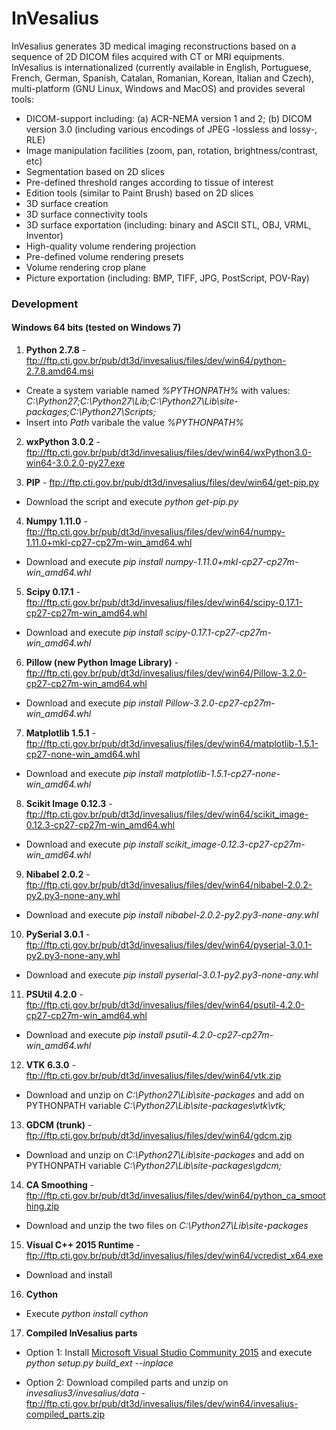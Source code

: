 # InVesalius

InVesalius generates 3D medical imaging reconstructions based on a sequence of 2D DICOM files acquired with CT or MRI equipments.  InVesalius is internationalized (currently available in English, Portuguese, French, German, Spanish, Catalan, Romanian, Korean, Italian and Czech), multi-platform (GNU Linux, Windows and MacOS) and provides several tools:
  * DICOM-support including: (a) ACR-NEMA version 1 and 2; (b) DICOM version 3.0 (including various encodings of JPEG -lossless and lossy-, RLE)
  * Image manipulation facilities (zoom, pan, rotation, brightness/contrast, etc)
  * Segmentation based on 2D slices
  * Pre-defined threshold ranges according to tissue of interest
  * Edition tools (similar to Paint Brush) based on 2D slices
  * 3D surface creation
  * 3D surface connectivity tools 
  * 3D surface exportation (including: binary and ASCII STL, OBJ, VRML, Inventor)
  * High-quality volume rendering projection
  * Pre-defined volume rendering presets
  * Volume rendering crop plane
  * Picture exportation (including: BMP, TIFF, JPG, PostScript, POV-Ray)

### Development

#### Windows 64 bits (tested on Windows 7)

1) **Python 2.7.8** - ftp://ftp.cti.gov.br/pub/dt3d/invesalius/files/dev/win64/python-2.7.8.amd64.msi

* Create a system variable named *%PYTHONPATH%* with values: *C:\Python27;C:\Python27\Lib;C:\Python27\Lib\site-packages;C:\Python27\Scripts;*
* Insert into *Path* varibale the value *%PYTHONPATH%*

2) **wxPython 3.0.2** - ftp://ftp.cti.gov.br/pub/dt3d/invesalius/files/dev/win64/wxPython3.0-win64-3.0.2.0-py27.exe

3) **PIP** - ftp://ftp.cti.gov.br/pub/dt3d/invesalius/files/dev/win64/get-pip.py
* Download the script and execute *python get-pip.py* 

4) **Numpy 1.11.0** - ftp://ftp.cti.gov.br/pub/dt3d/invesalius/files/dev/win64/numpy-1.11.0+mkl-cp27-cp27m-win_amd64.whl
* Download and execute *pip install numpy-1.11.0+mkl-cp27-cp27m-win_amd64.whl*

5) **Scipy 0.17.1** - ftp://ftp.cti.gov.br/pub/dt3d/invesalius/files/dev/win64/scipy-0.17.1-cp27-cp27m-win_amd64.whl
* Download and execute *pip install scipy-0.17.1-cp27-cp27m-win_amd64.whl*

6) **Pillow (new Python Image Library)** - ftp://ftp.cti.gov.br/pub/dt3d/invesalius/files/dev/win64/Pillow-3.2.0-cp27-cp27m-win_amd64.whl
* Download and execute *pip install Pillow-3.2.0-cp27-cp27m-win_amd64.whl*

7) **Matplotlib 1.5.1** - ftp://ftp.cti.gov.br/pub/dt3d/invesalius/files/dev/win64/matplotlib-1.5.1-cp27-none-win_amd64.whl
* Download and execute *pip install matplotlib-1.5.1-cp27-none-win_amd64.whl*

8) **Scikit Image 0.12.3** - ftp://ftp.cti.gov.br/pub/dt3d/invesalius/files/dev/win64/scikit_image-0.12.3-cp27-cp27m-win_amd64.whl 
* Download and execute *pip install scikit_image-0.12.3-cp27-cp27m-win_amd64.whl*

9) **Nibabel 2.0.2** - ftp://ftp.cti.gov.br/pub/dt3d/invesalius/files/dev/win64/nibabel-2.0.2-py2.py3-none-any.whl
* Download and execute *pip install nibabel-2.0.2-py2.py3-none-any.whl*

10) **PySerial 3.0.1** - ftp://ftp.cti.gov.br/pub/dt3d/invesalius/files/dev/win64/pyserial-3.0.1-py2.py3-none-any.whl
* Download and execute *pip install pyserial-3.0.1-py2.py3-none-any.whl*

11) **PSUtil 4.2.0** - ftp://ftp.cti.gov.br/pub/dt3d/invesalius/files/dev/win64/psutil-4.2.0-cp27-cp27m-win_amd64.whl
* Download and execute *pip install psutil-4.2.0-cp27-cp27m-win_amd64.whl*

12) **VTK 6.3.0** - ftp://ftp.cti.gov.br/pub/dt3d/invesalius/files/dev/win64/vtk.zip
* Download and unzip on *C:\Python27\Lib\site-packages* and add on PYTHONPATH variable *C:\Python27\Lib\site-packages\vtk\vtk;*

13) **GDCM (trunk)** - ftp://ftp.cti.gov.br/pub/dt3d/invesalius/files/dev/win64/gdcm.zip
* Download and unzip on *C:\Python27\Lib\site-packages* and add on PYTHONPATH variable *C:\Python27\Lib\site-packages\gdcm;*

14) **CA Smoothing** - ftp://ftp.cti.gov.br/pub/dt3d/invesalius/files/dev/win64/python_ca_smoothing.zip
* Download and unzip the two files on *C:\Python27\Lib\site-packages*

15) **Visual C++ 2015 Runtime** - ftp://ftp.cti.gov.br/pub/dt3d/invesalius/files/dev/win64/vcredist_x64.exe
* Download and install

16) **Cython**
* Execute *python install cython*

17) **Compiled InVesalius parts**

* Option 1: Install [Microsoft Visual Studio Community 2015](https://www.visualstudio.com/pt-br/downloads/download-visual-studio-vs.aspx) and execute *python setup.py build_ext --inplace*

* Option 2: Download compiled parts and unzip on *invesalius3/invesalius/data* - ftp://ftp.cti.gov.br/pub/dt3d/invesalius/files/dev/win64/invesalius-compiled_parts.zip
